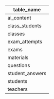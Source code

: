 | table_name      |
| --------------- |
| ai_content      |
| class_students  |
| classes         |
| exam_attempts   |
| exams           |
| materials       |
| questions       |
| student_answers |
| students        |
| teachers        |